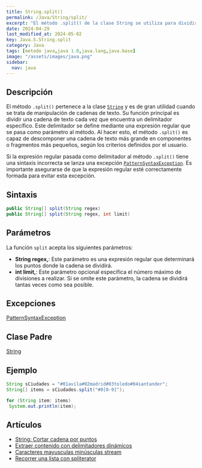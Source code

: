 ```yaml
---
title: String.split()
permalink: /Java/String/split/
excerpt: "El método .split() de la clase String se utiliza para dividir cadenas de texto según un delimitador dado."
date: 2024-04-29
last_modified_at: 2024-05-02
key: Java.S.String.split
category: Java
tags: [metodo java,java 1.0,java.lang,java.base]
image: "/assets/images/java.png"
sidebar:
  nav: java
---
```


## Descripción


El método `.split()` pertenece a la clase [`String`](https://www.w3api.com/Java/String/) y es de gran utilidad cuando se trata de manipulación de cadenas de texto. Su función principal es dividir una cadena de texto cada vez que encuentra un delimitador específico. Este delimitador se define mediante una expresión regular que se pasa como parámetro al método. Al hacer esto, el método `.split()` es capaz de descomponer una cadena de texto más grande en componentes o fragmentos más pequeños, según los criterios definidos por el usuario.


Si la expresión regular pasada como delimitador al método `.split()` tiene una sintaxis incorrecta se lanza una excepción [`PatternSyntaxException`](https://www.w3api.com/Java/PatternSyntaxException/). Es importante asegurarse de que la expresión regular esté correctamente formada para evitar esta excepción.


## Sintaxis


```java
public String[] split(String regex)
public String[] split(String regex, int limit)
```


## Parámetros


La función `split` acepta los siguientes parámetros:

- **String regex,**: Este parámetro es una expresión regular que determinará los puntos donde la cadena se dividirá.
- **int limit,**: Este parámetro opcional especifica el número máximo de divisiones a realizar. Si se omite este parámetro, la cadena se dividirá tantas veces como sea posible.

## Excepciones


[PatternSyntaxException](https://www.w3api.com/Java/PatternSyntaxException/)


## Clase Padre


[String](https://www.w3api.com/Java/String/)


## Ejemplo


```java
String sCiudades = "#01avila#02madrid#03toledo#04santander";
String[] items = sCiudades.split("#0[0-9]");

for (String item: items)
 System.out.println(item);	
```


## Artículos

- [String: Cortar cadena por puntos](http://lineadecodigo.com/java/string-cortar-cadena-por-puntos/)
- [Extraer contenido con delimitadores dinámicos](http://lineadecodigo.com/java/extraer-contenido-con-delimitadores-dinamicos/)
- [Caracteres mayusculas minúsculas stream](http://lineadecodigo.com/java/caracteres-mayusculas-minusculas-stream/)
- [Recorrer una lista con spliterator](http://lineadecodigo.com/java/recorrer-una-lista-con-spliterator/)
